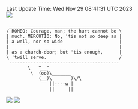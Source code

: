 Last Update Time: 
Wed Nov 29 08:41:31 UTC 2023
<br>![](https://img.shields.io/badge/%E5%A4%A7%E5%AE%B6-%E5%AE%89%E5%AE%89-green)<br>
```
 _________________________________________
/ ROMEO: Courage, man; the hurt cannot be \
| much. MERCUTIO: No, 'tis not so deep as |
| a well, nor so wide                     |
|                                         |
| as a church-door; but 'tis enough,      |
\ 'twill serve.                           /
 -----------------------------------------
        \   ^__^
         \  (oo)\_______
            (__)\       )\/\
                ||----w |
                ||     ||
```
![](https://github-readme-stats.vercel.app/api?username=chenlitw)
![](https://github-readme-stats.vercel.app/api/top-langs/?username=chenlitw)
